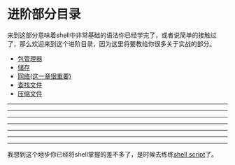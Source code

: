 # 进阶部分目录

来到这部分意味着shell中非常基础的语法你已经学完了，或者说简单的接触过了，那么欢迎来到这个进阶目录，因为这里将要教给你很多关于实战的部分。

- [包管理器](./package.md)
- [储存](./keep.md)
- [网络(这一章很重要)](./net.md)
- [查找文件](./findFile.md)
- [压缩文件](./zip.md)




----
----
----
----
---
---
---
我想到这个地步你已经将shell掌握的差不多了，是时候去练练[shell script](../shell-script/summary.md)了。
